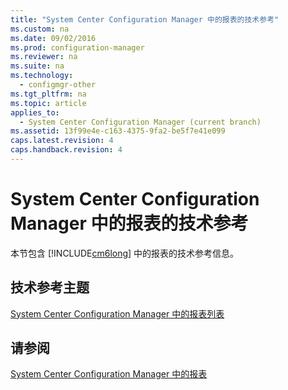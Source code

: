 ```yaml
---
title: "System Center Configuration Manager 中的报表的技术参考"
ms.custom: na
ms.date: 09/02/2016
ms.prod: configuration-manager
ms.reviewer: na
ms.suite: na
ms.technology: 
  - configmgr-other
ms.tgt_pltfrm: na
ms.topic: article
applies_to: 
  - System Center Configuration Manager (current branch)
ms.assetid: 13f99e4e-c163-4375-9fa2-be5f7e41e099
caps.latest.revision: 4
caps.handback.revision: 4
---
```

# System Center Configuration Manager 中的报表的技术参考
本节包含 [!INCLUDE[cm6long](../LocTest/includes/cm6long_md.md)] 中的报表的技术参考信息。  
  
## 技术参考主题  
 [System Center Configuration Manager 中的报表列表](../LocTest/List-of-reports-in-System-Center-Configuration-Manager.md)  
  
## 请参阅  
 [System Center Configuration Manager 中的报表](../LocTest/Reporting-in-System-Center-Configuration-Manager.md)